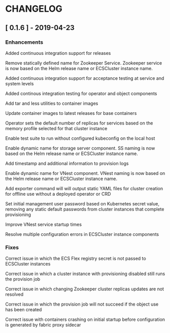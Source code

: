 # CHANGELOG

## [ 0.1.6 ] - 2019-04-23

### Enhancements

Added continuous integration support for releases

Remove statically defined name for Zookeeper Service. Zookeeper service is now based on the Helm release name or ECSCluster instance name.

Added continuous integration support for acceptance testing at service and system levels

Added continous integration testing for operator and object components

Add tar and less utilities to container images

Update container images to latest releases for base containers

Operator sets the default number of replicas for services based on the memory profile selected for that cluster instance

Enable test suite to run without configured kubeconfig on the local host

Enable dynamic name for storage server component. SS naming is now based on the Helm release name or ECSCluster instance name.

Add timestamp and additional information to provision logs

Enable dynamic name for VNest component. VNest naming is now based on the Helm release name or ECSCluster instance name.

Add exporter command will will output static YAML files for cluster creation for offline use without a deployed operator or CRD

Set initial management user password based on Kubernetes secret value, removing any static default passwords from cluster instances that complete provisioning

Improve VNest service startup times

Resolve multiple configuration errors in ECSCluster instance components

### Fixes

Correct issue in which the ECS Flex registry secret is not passed to ECSCluster instances

Correct issue in which a cluster instance with provisioning disabled still runs the provision job

Correct issue in which changing Zookeeper cluster replicas updates are not resolved

Correct issue in which the provision job will not succeed if the object use has been created

Correct issue with containers crashing on initial startup before configuration is generated by fabric proxy sidecar
